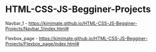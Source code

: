 # HTML-CSS-JS-Begginer-Projects
 
Navbar_1 - https://kimimate.github.io/HTML-CSS-JS-Begginer-Projects/Navbar_1/index.html#

Flexbox_page - https://kimimate.github.io/HTML-CSS-JS-Begginer-Projects/Flexbox_page/index.html#
